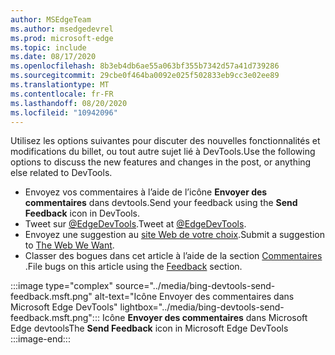 ```yaml
---
author: MSEdgeTeam
ms.author: msedgedevrel
ms.prod: microsoft-edge
ms.topic: include
ms.date: 08/17/2020
ms.openlocfilehash: 8b3eb4db6ae55a063bf355b7342d57a41d739286
ms.sourcegitcommit: 29cbe0f464ba0092e025f502833eb9cc3e02ee89
ms.translationtype: MT
ms.contentlocale: fr-FR
ms.lasthandoff: 08/20/2020
ms.locfileid: "10942096"
---
```

<span data-ttu-id="2a661-101">Utilisez les options suivantes pour discuter des nouvelles fonctionnalités et modifications du billet, ou tout autre sujet lié à DevTools.</span><span class="sxs-lookup"><span data-stu-id="2a661-101">Use the following options to discuss the new features and changes in the post, or anything else related to DevTools.</span></span>  

*   <span data-ttu-id="2a661-102">Envoyez vos commentaires à l’aide de l’icône **Envoyer des commentaires** dans devtools.</span><span class="sxs-lookup"><span data-stu-id="2a661-102">Send your feedback using the **Send Feedback** icon in DevTools.</span></span>  
*   <span data-ttu-id="2a661-103">Tweet sur [@EdgeDevTools][PostTweetEdgeDevTools].</span><span class="sxs-lookup"><span data-stu-id="2a661-103">Tweet at [@EdgeDevTools][PostTweetEdgeDevTools].</span></span>  
*   <span data-ttu-id="2a661-104">Envoyez une suggestion au [site Web de votre choix][TheWebWeWant].</span><span class="sxs-lookup"><span data-stu-id="2a661-104">Submit a suggestion to [The Web We Want][TheWebWeWant].</span></span>  
*   <span data-ttu-id="2a661-105">Classer des bogues dans cet article à l’aide de la section [Commentaires](#feedback) .</span><span class="sxs-lookup"><span data-stu-id="2a661-105">File bugs on this article using the [Feedback](#feedback) section.</span></span>  

:::image type="complex" source="../media/bing-devtools-send-feedback.msft.png" alt-text="Icône Envoyer des commentaires dans Microsoft Edge DevTools" lightbox="../media/bing-devtools-send-feedback.msft.png":::
   <span data-ttu-id="2a661-107">Icône **Envoyer des commentaires** dans Microsoft Edge devtools</span><span class="sxs-lookup"><span data-stu-id="2a661-107">The **Send Feedback** icon in Microsoft Edge DevTools</span></span>  
:::image-end:::  

<!-- links -->  

[PostTweetEdgeDevTools]: https://twitter.com/intent/tweet?text=@EdgeDevTools "@EdgeDevTools | Publiez un tweet"  

[EdgeDevToolsTwitterAccount]: https://twitter.com/EdgeDevTools "@EdgeDevTools compte Twitter"  

[GitHubMicrosoftDocsEdgeDeveloperNewIssue]: https://github.com/MicrosoftDocs/edge-developer/issues/new?title=[DevTools%20Docs%20Feedback] "Nouveau problème-MicrosoftDocs/Edge-développeur-GitHub"  

[TheWebWeWant]: https://webwewant.fyi "Le site Web de votre choix"  
